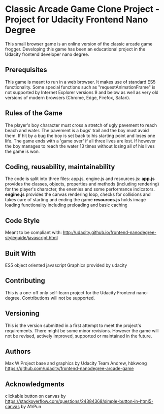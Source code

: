 # Classic Arcade Game Clone Project - Project for Udacity Frontend Nano Degree

This small browser game is an online version of the classic arcade game frogger.
Developing this game has been an educational project in the Udacity frontend developer nano degree.

## Prerequisites
This game is meant to run in a web browser. It makes use of standard ES5 functionality. Some special functions such as "requestAnimationFrame" is not supported by Internet Explorer versions 9 and below as well as very old versions of modern browsers (Chrome, Edge, Firefox, Safari).

## Rules of the Game
The player's boy character must cross a stretch of ugly pavement to reach beach and water. The pavement is a bugs' trail and the boy must avoid them. If hit by a bug the boy is set back to his starting point and loses one life. The game ends with a 'game over' if all three lives are lost. If however the boy manages to reach the water 13 times without losing all of his lives the game is won.

## Coding, reusability, maintainability
The code is split into three files: app.js, engine.js and resources.js:
**app.js** provides the classes, objects, properties and methods (including rendering) for the player's character, the enemies and some performance indicators.
**engine.js** provides the canvas rendering loop, checks for collisions and takes care of starting and ending the game
**resources.js** holds image loading functionality including preloading and basic caching

## Code Style
Meant to be compliant with:
http://udacity.github.io/frontend-nanodegree-styleguide/javascript.html

## Built With
ES5 object oriented javascript
Graphics provided by udacity

## Contributing
This is a one-off only self-learn project for the Udacity Frontend nano-degree. Contributions will not be supported.

## Versioning
This is the version submitted in a first attempt to meet the project's requirements. There might be some minor revisions.
However the game will not be revised, actively improved, supported or maintained in the future.

## Authors
Max W
Project base and graphics by Udacity Team Andrew, hbkwong https://github.com/udacity/frontend-nanodegree-arcade-game

## Acknowledgments
clickable button on canvas by https://stackoverflow.com/questions/24384368/simple-button-in-html5-canvas by A1rPun
